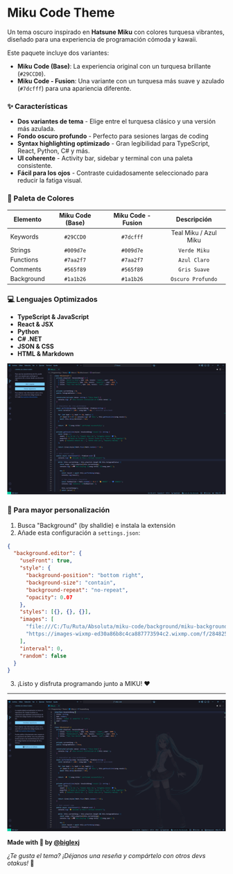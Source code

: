 # Miku Code Theme

Un tema oscuro inspirado en **Hatsune Miku** con colores turquesa vibrantes, diseñado para una experiencia de programación cómoda y kawaii.

Este paquete incluye dos variantes:
- **Miku Code (Base)**: La experiencia original con un turquesa brillante (`#29CCD0`).
- **Miku Code - Fusion**: Una variante con un turquesa más suave y azulado (`#7dcfff`) para una apariencia diferente.

### ✨ Características

- **Dos variantes de tema** - Elige entre el turquesa clásico y una versión más azulada.
- **Fondo oscuro profundo** - Perfecto para sesiones largas de coding
- **Syntax highlighting optimizado** - Gran legibilidad para TypeScript, React, Python, C# y más.
- **UI coherente** - Activity bar, sidebar y terminal con una paleta consistente.
- **Fácil para los ojos** - Contraste cuidadosamente seleccionado para reducir la fatiga visual.

### 🎨 Paleta de Colores

| Elemento | Miku Code (Base) | Miku Code - Fusion | Descripción |
|----------|:---------:|:------------------:|:-----------------:|
| Keywords | `#29CCD0` | `#7dcfff` | Teal Miku / Azul Miku |
| Strings | `#009d7e` | `#009d7e` | `Verde Miku` |
| Functions | `#7aa2f7` | `#7aa2f7` | `Azul Claro` |
| Comments | `#565f89` | `#565f89` | `Gris Suave` |
| Background | `#1a1b26` | `#1a1b26` | `Oscuro Profundo` |

### 💻 Lenguajes Optimizados

- **TypeScript & JavaScript**
- **React & JSX**
- **Python**
- **C# .NET**
- **JSON & CSS**
- **HTML & Markdown**

![Preview](images/preview.png)

### 🗿 Para mayor personalización

1. Busca "Background" (by shalldie) e instala la extensión
2. Añade esta configuración a `settings.json`:

```json
{
  "background.editor": {
    "useFront": true,
    "style": {
      "background-position": "bottom right",
      "background-size": "contain",
      "background-repeat": "no-repeat",
      "opacity": 0.07
    },
    "styles": [{}, {}, {}],
    "images": [
      "file:///C:/Tu/Ruta/Absoluta/miku-code/background/miku-background.png",
      "https://images-wixmp-ed30a86b8c4ca887773594c2.wixmp.com/f/284825c9-2d77-431d-a366-3068208e9d63/dkix9wz-a19fee91-e5eb-45a6-9db7-33f2afda624c.png/v1/fill/w_1192,h_670/miku_background_by_biglexj_dkix9wz-pre.png?token=eyJ0eXAiOiJKV1QiLCJhbGciOiJIUzI1NiJ9.eyJzdWIiOiJ1cm46YXBwOjdlMGQxODg5ODIyNjQzNzNhNWYwZDQxNWVhMGQyNmUwIiwiaXNzIjoidXJuOmFwcDo3ZTBkMTg4OTgyMjY0MzczYTVmMGQ0MTVlYTBkMjZlMCIsIm9iaiI6W1t7ImhlaWdodCI6Ijw9NzIwIiwicGF0aCI6Ii9mLzI4NDgyNWM5LTJkNzctNDMxZC1hMzY2LTMwNjgyMDhlOWQ2My9ka2l4OXd6LWExOWZlZTkxLWU1ZWItNDVhNi05ZGI3LTMzZjJhZmRhNjI0Yy5wbmciLCJ3aWR0aCI6Ijw9MTI4MCJ9XV0sImF1ZCI6WyJ1cm46c2VydmljZTppbWFnZS5vcGVyYXRpb25zIl19.RlDrExfKlMdgm4N4mA4nIIJzBwmI3xVo4d5s3L8wmOg"
    ],
    "interval": 0,
    "random": false
  }
}
```

3. ¡Listo y disfruta programando junto a MIKU! ❤️

---

![Preview-Miku](images/preview2.png)

**Made with 💙 by [@biglexj](https://github.com/biglexj)**

*¿Te gusta el tema? ¡Déjanos una reseña y compártelo con otros devs otakus!* 🎌